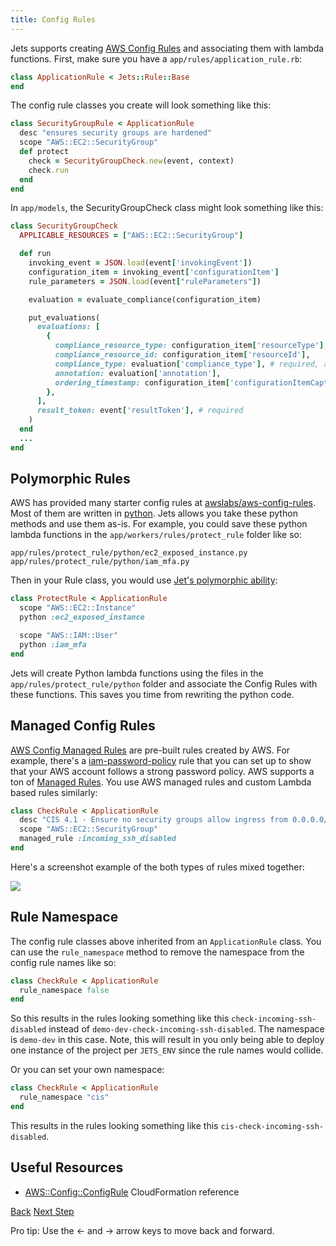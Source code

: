 ```yaml
---
title: Config Rules
---
```


Jets supports creating [AWS Config Rules](https://aws.amazon.com/config/) and associating them with lambda functions.  First, make sure you have a `app/rules/application_rule.rb`:

```ruby
class ApplicationRule < Jets::Rule::Base
end
```

The config rule classes you create will look something like this:

```ruby
class SecurityGroupRule < ApplicationRule
  desc "ensures security groups are hardened"
  scope "AWS::EC2::SecurityGroup"
  def protect
    check = SecurityGroupCheck.new(event, context)
    check.run
  end
end
```

In `app/models`, the SecurityGroupCheck class might look something like this:

```ruby
class SecurityGroupCheck
  APPLICABLE_RESOURCES = ["AWS::EC2::SecurityGroup"]

  def run
    invoking_event = JSON.load(event['invokingEvent'])
    configuration_item = invoking_event['configurationItem']
    rule_parameters = JSON.load(event["ruleParameters"])

    evaluation = evaluate_compliance(configuration_item)

    put_evaluations(
      evaluations: [
        {
          compliance_resource_type: configuration_item['resourceType'],
          compliance_resource_id: configuration_item['resourceId'],
          compliance_type: evaluation['compliance_type'], # required, accepts COMPLIANT, NON_COMPLIANT, NOT_APPLICABLE, INSUFFICIENT_DATA
          annotation: evaluation['annotation'],
          ordering_timestamp: configuration_item['configurationItemCaptureTime'], # required
        },
      ],
      result_token: event['resultToken'], # required
    )
  end
  ...
end
```

## Polymorphic Rules

AWS has provided many starter config rules at [awslabs/aws-config-rules](https://github.com/awslabs/aws-config-rules).  Most of them are written in [python](https://github.com/awslabs/aws-config-rules/tree/master/python). Jets allows you take these python methods and use them as-is.  For example, you could save these python lambda functions in the `app/workers/rules/protect_rule` folder like so:

```
app/rules/protect_rule/python/ec2_exposed_instance.py
app/rules/protect_rule/python/iam_mfa.py
```

Then in your Rule class, you would use [Jet's polymorphic ability](http://rubyonjets.com/docs/polymorphic-support/):

```ruby
class ProtectRule < ApplicationRule
  scope "AWS::EC2::Instance"
  python :ec2_exposed_instance

  scope "AWS::IAM::User"
  python :iam_mfa
end
```

Jets will create Python lambda functions using the files in the `app/rules/protect_rule/python` folder and associate the Config Rules with these functions.  This saves you time from rewriting the python code.

## Managed Config Rules

[AWS Config Managed Rules](https://docs.aws.amazon.com/config/latest/developerguide/evaluate-config_use-managed-rules.html) are pre-built rules created by AWS.  For example, there's a [iam-password-policy](https://docs.aws.amazon.com/config/latest/developerguide/iam-password-policy.html) rule that you can set up to show that your AWS account follows a strong password policy. AWS supports a ton of [Managed Rules](https://docs.aws.amazon.com/config/latest/developerguide/managed-rules-by-aws-config.html).  You use AWS managed rules and custom Lambda based rules similarly:

```ruby
class CheckRule < ApplicationRule
  desc "CIS 4.1 - Ensure no security groups allow ingress from 0.0.0.0/0 to port 22"
  scope "AWS::EC2::SecurityGroup"
  managed_rule :incoming_ssh_disabled
end
```

Here's a screenshot example of the both types of rules mixed together:

![](/img/docs/aws-config-rules.png)

## Rule Namespace

The config rule classes above inherited from an `ApplicationRule` class.  You can use the `rule_namespace` method to remove the namespace from the config rule names like so:

```ruby
class CheckRule < ApplicationRule
  rule_namespace false
end
```

So this results in the rules looking something like this `check-incoming-ssh-disabled` instead of `demo-dev-check-incoming-ssh-disabled`. The namespace is `demo-dev` in this case.  Note, this will result in you only being able to deploy one instance of the project per `JETS_ENV` since the rule names would collide.

Or you can set your own namespace:

```ruby
class CheckRule < ApplicationRule
  rule_namespace "cis"
end
```

This results in the rules looking something like this `cis-check-incoming-ssh-disabled`.

## Useful Resources

* [AWS::Config::ConfigRule](https://docs.aws.amazon.com/AWSCloudFormation/latest/UserGuide/aws-resource-config-configrule.html) CloudFormation reference

<a id="prev" class="btn btn-basic" href="{% link _docs/custom-inflections.md %}">Back</a>
<a id="next" class="btn btn-primary" href="{% link _docs/custom-lambda-layers.md %}">Next Step</a>
<p class="keyboard-tip">Pro tip: Use the <- and -> arrow keys to move back and forward.</p>
